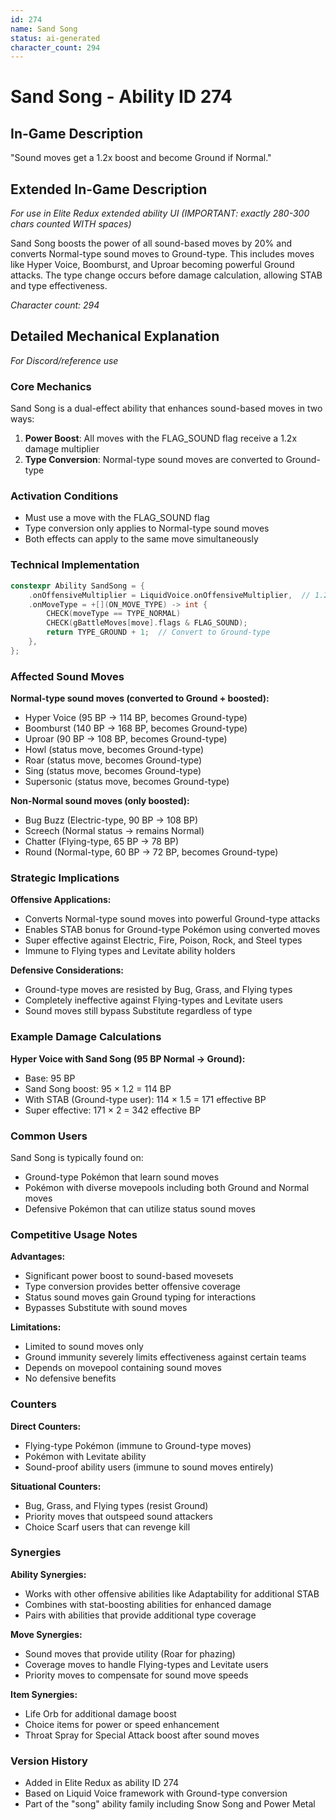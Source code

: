 ```yaml
---
id: 274
name: Sand Song
status: ai-generated
character_count: 294
---
```


# Sand Song - Ability ID 274

## In-Game Description
"Sound moves get a 1.2x boost and become Ground if Normal."

## Extended In-Game Description
*For use in Elite Redux extended ability UI (IMPORTANT: exactly 280-300 chars counted WITH spaces)*

Sand Song boosts the power of all sound-based moves by 20% and converts Normal-type sound moves to Ground-type. This includes moves like Hyper Voice, Boomburst, and Uproar becoming powerful Ground attacks. The type change occurs before damage calculation, allowing STAB and type effectiveness.

*Character count: 294*

## Detailed Mechanical Explanation
*For Discord/reference use*

### Core Mechanics
Sand Song is a dual-effect ability that enhances sound-based moves in two ways:
1. **Power Boost**: All moves with the FLAG_SOUND flag receive a 1.2x damage multiplier
2. **Type Conversion**: Normal-type sound moves are converted to Ground-type

### Activation Conditions
- Must use a move with the FLAG_SOUND flag
- Type conversion only applies to Normal-type sound moves
- Both effects can apply to the same move simultaneously

### Technical Implementation
```cpp
constexpr Ability SandSong = {
    .onOffensiveMultiplier = LiquidVoice.onOffensiveMultiplier,  // 1.2x for sound moves
    .onMoveType = +[](ON_MOVE_TYPE) -> int {
        CHECK(moveType == TYPE_NORMAL)
        CHECK(gBattleMoves[move].flags & FLAG_SOUND);
        return TYPE_GROUND + 1;  // Convert to Ground-type
    },
};
```

### Affected Sound Moves
**Normal-type sound moves (converted to Ground + boosted):**
- Hyper Voice (95 BP → 114 BP, becomes Ground-type)
- Boomburst (140 BP → 168 BP, becomes Ground-type)  
- Uproar (90 BP → 108 BP, becomes Ground-type)
- Howl (status move, becomes Ground-type)
- Roar (status move, becomes Ground-type)
- Sing (status move, becomes Ground-type)
- Supersonic (status move, becomes Ground-type)

**Non-Normal sound moves (only boosted):**
- Bug Buzz (Electric-type, 90 BP → 108 BP)
- Screech (Normal status → remains Normal)
- Chatter (Flying-type, 65 BP → 78 BP)
- Round (Normal-type, 60 BP → 72 BP, becomes Ground-type)

### Strategic Implications
**Offensive Applications:**
- Converts Normal-type sound moves into powerful Ground-type attacks
- Enables STAB bonus for Ground-type Pokémon using converted moves
- Super effective against Electric, Fire, Poison, Rock, and Steel types
- Immune to Flying types and Levitate ability holders

**Defensive Considerations:**
- Ground-type moves are resisted by Bug, Grass, and Flying types
- Completely ineffective against Flying-types and Levitate users
- Sound moves still bypass Substitute regardless of type

### Example Damage Calculations
**Hyper Voice with Sand Song (95 BP Normal → Ground):**
- Base: 95 BP
- Sand Song boost: 95 × 1.2 = 114 BP
- With STAB (Ground-type user): 114 × 1.5 = 171 effective BP
- Super effective: 171 × 2 = 342 effective BP

### Common Users
Sand Song is typically found on:
- Ground-type Pokémon that learn sound moves
- Pokémon with diverse movepools including both Ground and Normal moves
- Defensive Pokémon that can utilize status sound moves

### Competitive Usage Notes
**Advantages:**
- Significant power boost to sound-based movesets
- Type conversion provides better offensive coverage
- Status sound moves gain Ground typing for interactions
- Bypasses Substitute with sound moves

**Limitations:**
- Limited to sound moves only
- Ground immunity severely limits effectiveness against certain teams
- Depends on movepool containing sound moves
- No defensive benefits

### Counters
**Direct Counters:**
- Flying-type Pokémon (immune to Ground-type moves)
- Pokémon with Levitate ability
- Sound-proof ability users (immune to sound moves entirely)

**Situational Counters:**
- Bug, Grass, and Flying types (resist Ground)
- Priority moves that outspeed sound attackers
- Choice Scarf users that can revenge kill

### Synergies
**Ability Synergies:**
- Works with other offensive abilities like Adaptability for additional STAB
- Combines with stat-boosting abilities for enhanced damage
- Pairs with abilities that provide additional type coverage

**Move Synergies:**
- Sound moves that provide utility (Roar for phazing)
- Coverage moves to handle Flying-types and Levitate users
- Priority moves to compensate for sound move speeds

**Item Synergies:**
- Life Orb for additional damage boost
- Choice items for power or speed enhancement
- Throat Spray for Special Attack boost after sound moves

### Version History
- Added in Elite Redux as ability ID 274
- Based on Liquid Voice framework with Ground-type conversion
- Part of the "song" ability family including Snow Song and Power Metal